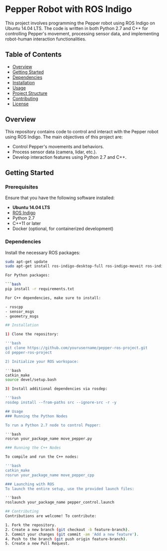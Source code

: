 # Pepper Robot with ROS Indigo

This project involves programming the Pepper robot using ROS Indigo on Ubuntu 14.04 LTS. The code is written in both Python 2.7 and C++ for controlling Pepper's movement, processing sensor data, and implementing robot-human interaction functionalities.

## Table of Contents

- [Overview](#overview)
- [Getting Started](#getting-started)
- [Dependencies](#dependencies)
- [Installation](#installation)
- [Usage](#usage)
- [Project Structure](#project-structure)
- [Contributing](#contributing)
- [License](#license)

## Overview

This repository contains code to control and interact with the Pepper robot using ROS Indigo. The main objectives of this project are:
- Control Pepper's movements and behaviors.
- Process sensor data (camera, lidar, etc.).
- Develop interaction features using Python 2.7 and C++.

## Getting Started

### Prerequisites

Ensure that you have the following software installed:
- **Ubuntu 14.04 LTS**
- [ROS Indigo](http://wiki.ros.org/indigo)
- Python 2.7
- C++11 or later
- Docker (optional, for containerized development)

### Dependencies

Install the necessary ROS packages:

```bash
sudo apt-get update
sudo apt-get install ros-indigo-desktop-full ros-indigo-moveit ros-indigo-navigation

For Python packages:

```bash
pip install -r requirements.txt

For C++ dependencies, make sure to install:

- roscpp
- sensor_msgs
- geometry_msgs

## Installation

1) Clone the repository:

'''bash
git clone https://github.com/yourusername/pepper-ros-project.git
cd pepper-ros-project

2) Initialize your ROS workspace:

'''bash
catkin_make
source devel/setup.bash

3) Install additional dependencies via rosdep:

'''bash
rosdep install --from-paths src --ignore-src -r -y

## Usage
### Running the Python Nodes

To run a Python 2.7 node to control Pepper:

'''bash
rosrun your_package_name move_pepper.py

### Running the C++ Nodes

To compile and run the C++ nodes:

'''bash
catkin_make
rosrun your_package_name move_pepper_cpp

### Launching with ROS
To launch the entire setup, use the provided launch files:

'''bash
roslaunch your_package_name pepper_control.launch

## Contributing
Contributions are welcome! To contribute:

1. Fork the repository.
2. Create a new branch (git checkout -b feature-branch).
3. Commit your changes (git commit -am 'Add a new feature').
4. Push to the branch (git push origin feature-branch).
5. Create a new Pull Request.

